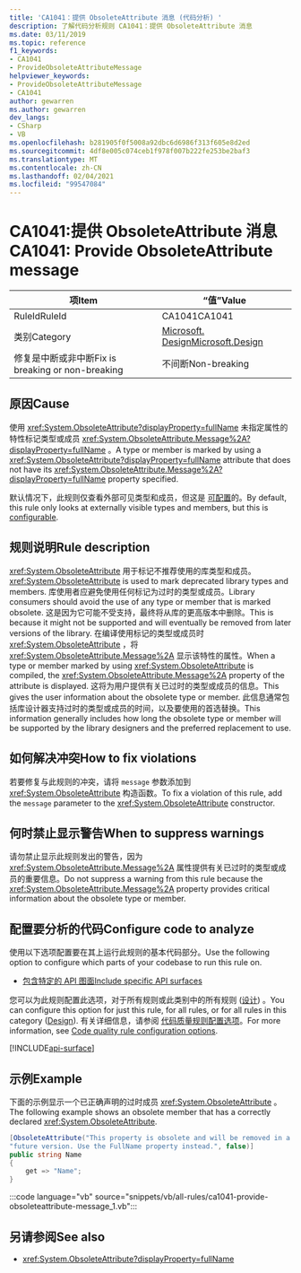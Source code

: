 ```yaml
---
title: 'CA1041：提供 ObsoleteAttribute 消息 (代码分析) '
description: 了解代码分析规则 CA1041：提供 ObsoleteAttribute 消息
ms.date: 03/11/2019
ms.topic: reference
f1_keywords:
- CA1041
- ProvideObsoleteAttributeMessage
helpviewer_keywords:
- ProvideObsoleteAttributeMessage
- CA1041
author: gewarren
ms.author: gewarren
dev_langs:
- CSharp
- VB
ms.openlocfilehash: b281905f0f5008a92dbc6d6986f313f605e8d2ed
ms.sourcegitcommit: 4df8e005c074ceb1f978f007b222fe253be2baf3
ms.translationtype: MT
ms.contentlocale: zh-CN
ms.lasthandoff: 02/04/2021
ms.locfileid: "99547084"
---
```

# <a name="ca1041-provide-obsoleteattribute-message"></a><span data-ttu-id="71dcf-103">CA1041:提供 ObsoleteAttribute 消息</span><span class="sxs-lookup"><span data-stu-id="71dcf-103">CA1041: Provide ObsoleteAttribute message</span></span>

| <span data-ttu-id="71dcf-104">项</span><span class="sxs-lookup"><span data-stu-id="71dcf-104">Item</span></span>                                     | <span data-ttu-id="71dcf-105">“值”</span><span class="sxs-lookup"><span data-stu-id="71dcf-105">Value</span></span>            |
|------------------------------------------|------------------|
| <span data-ttu-id="71dcf-106">RuleId</span><span class="sxs-lookup"><span data-stu-id="71dcf-106">RuleId</span></span>                                   | <span data-ttu-id="71dcf-107">CA1041</span><span class="sxs-lookup"><span data-stu-id="71dcf-107">CA1041</span></span>           |
| <span data-ttu-id="71dcf-108">类别</span><span class="sxs-lookup"><span data-stu-id="71dcf-108">Category</span></span>                                 | [<span data-ttu-id="71dcf-109">Microsoft. Design</span><span class="sxs-lookup"><span data-stu-id="71dcf-109">Microsoft.Design</span></span>](design-warnings.md) |
| <span data-ttu-id="71dcf-110">修复是中断或非中断</span><span class="sxs-lookup"><span data-stu-id="71dcf-110">Fix is breaking or non-breaking</span></span> | <span data-ttu-id="71dcf-111">不间断</span><span class="sxs-lookup"><span data-stu-id="71dcf-111">Non-breaking</span></span>     |

## <a name="cause"></a><span data-ttu-id="71dcf-112">原因</span><span class="sxs-lookup"><span data-stu-id="71dcf-112">Cause</span></span>

<span data-ttu-id="71dcf-113">使用 <xref:System.ObsoleteAttribute?displayProperty=fullName> 未指定属性的特性标记类型或成员 <xref:System.ObsoleteAttribute.Message%2A?displayProperty=fullName> 。</span><span class="sxs-lookup"><span data-stu-id="71dcf-113">A type or member is marked by using a <xref:System.ObsoleteAttribute?displayProperty=fullName> attribute that does not have its <xref:System.ObsoleteAttribute.Message%2A?displayProperty=fullName> property specified.</span></span>

<span data-ttu-id="71dcf-114">默认情况下，此规则仅查看外部可见类型和成员，但这是 [可配置](#configure-code-to-analyze)的。</span><span class="sxs-lookup"><span data-stu-id="71dcf-114">By default, this rule only looks at externally visible types and members, but this is [configurable](#configure-code-to-analyze).</span></span>

## <a name="rule-description"></a><span data-ttu-id="71dcf-115">规则说明</span><span class="sxs-lookup"><span data-stu-id="71dcf-115">Rule description</span></span>

<span data-ttu-id="71dcf-116"><xref:System.ObsoleteAttribute> 用于标记不推荐使用的库类型和成员。</span><span class="sxs-lookup"><span data-stu-id="71dcf-116"><xref:System.ObsoleteAttribute> is used to mark deprecated library types and members.</span></span> <span data-ttu-id="71dcf-117">库使用者应避免使用任何标记为过时的类型或成员。</span><span class="sxs-lookup"><span data-stu-id="71dcf-117">Library consumers should avoid the use of any type or member that is marked obsolete.</span></span> <span data-ttu-id="71dcf-118">这是因为它可能不受支持，最终将从库的更高版本中删除。</span><span class="sxs-lookup"><span data-stu-id="71dcf-118">This is because it might not be supported and will eventually be removed from later versions of the library.</span></span> <span data-ttu-id="71dcf-119">在编译使用标记的类型或成员时 <xref:System.ObsoleteAttribute> ，将 <xref:System.ObsoleteAttribute.Message%2A> 显示该特性的属性。</span><span class="sxs-lookup"><span data-stu-id="71dcf-119">When a type or member marked by using <xref:System.ObsoleteAttribute> is compiled, the <xref:System.ObsoleteAttribute.Message%2A> property of the attribute is displayed.</span></span> <span data-ttu-id="71dcf-120">这将为用户提供有关已过时的类型或成员的信息。</span><span class="sxs-lookup"><span data-stu-id="71dcf-120">This gives the user information about the obsolete type or member.</span></span> <span data-ttu-id="71dcf-121">此信息通常包括库设计器支持过时的类型或成员的时间，以及要使用的首选替换。</span><span class="sxs-lookup"><span data-stu-id="71dcf-121">This information generally includes how long the obsolete type or member will be supported by the library designers and the preferred replacement to use.</span></span>

## <a name="how-to-fix-violations"></a><span data-ttu-id="71dcf-122">如何解决冲突</span><span class="sxs-lookup"><span data-stu-id="71dcf-122">How to fix violations</span></span>

<span data-ttu-id="71dcf-123">若要修复与此规则的冲突，请将 `message` 参数添加到 <xref:System.ObsoleteAttribute> 构造函数。</span><span class="sxs-lookup"><span data-stu-id="71dcf-123">To fix a violation of this rule, add the `message` parameter to the <xref:System.ObsoleteAttribute> constructor.</span></span>

## <a name="when-to-suppress-warnings"></a><span data-ttu-id="71dcf-124">何时禁止显示警告</span><span class="sxs-lookup"><span data-stu-id="71dcf-124">When to suppress warnings</span></span>

<span data-ttu-id="71dcf-125">请勿禁止显示此规则发出的警告，因为 <xref:System.ObsoleteAttribute.Message%2A> 属性提供有关已过时的类型或成员的重要信息。</span><span class="sxs-lookup"><span data-stu-id="71dcf-125">Do not suppress a warning from this rule because the <xref:System.ObsoleteAttribute.Message%2A> property provides critical information about the obsolete type or member.</span></span>

## <a name="configure-code-to-analyze"></a><span data-ttu-id="71dcf-126">配置要分析的代码</span><span class="sxs-lookup"><span data-stu-id="71dcf-126">Configure code to analyze</span></span>

<span data-ttu-id="71dcf-127">使用以下选项配置要在其上运行此规则的基本代码部分。</span><span class="sxs-lookup"><span data-stu-id="71dcf-127">Use the following option to configure which parts of your codebase to run this rule on.</span></span>

- [<span data-ttu-id="71dcf-128">包含特定的 API 图面</span><span class="sxs-lookup"><span data-stu-id="71dcf-128">Include specific API surfaces</span></span>](#include-specific-api-surfaces)

<span data-ttu-id="71dcf-129">您可以为此规则配置此选项，对于所有规则或此类别中的所有规则 ([设计](design-warnings.md)) 。</span><span class="sxs-lookup"><span data-stu-id="71dcf-129">You can configure this option for just this rule, for all rules, or for all rules in this category ([Design](design-warnings.md)).</span></span> <span data-ttu-id="71dcf-130">有关详细信息，请参阅 [代码质量规则配置选项](../code-quality-rule-options.md)。</span><span class="sxs-lookup"><span data-stu-id="71dcf-130">For more information, see [Code quality rule configuration options](../code-quality-rule-options.md).</span></span>

[!INCLUDE[api-surface](~/includes/code-analysis/api-surface.md)]

## <a name="example"></a><span data-ttu-id="71dcf-131">示例</span><span class="sxs-lookup"><span data-stu-id="71dcf-131">Example</span></span>

<span data-ttu-id="71dcf-132">下面的示例显示一个已正确声明的过时成员 <xref:System.ObsoleteAttribute> 。</span><span class="sxs-lookup"><span data-stu-id="71dcf-132">The following example shows an obsolete member that has a correctly declared <xref:System.ObsoleteAttribute>.</span></span>

```csharp
[ObsoleteAttribute("This property is obsolete and will be removed in a " +
"future version. Use the FullName property instead.", false)]
public string Name
{
    get => "Name";
}
```

:::code language="vb" source="snippets/vb/all-rules/ca1041-provide-obsoleteattribute-message_1.vb":::

## <a name="see-also"></a><span data-ttu-id="71dcf-133">另请参阅</span><span class="sxs-lookup"><span data-stu-id="71dcf-133">See also</span></span>

- <xref:System.ObsoleteAttribute?displayProperty=fullName>
